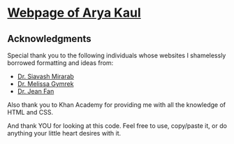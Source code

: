 # [Webpage of Arya Kaul](aryakaul.github.io)

## Acknowledgments 
Special thank you to the following individuals whose websites I shamelessly borrowed formatting and ideas from:

* [Dr. Siavash Mirarab](http://eceweb.ucsd.edu/~smirarab/)
* [Dr. Melissa Gymrek](http://gymreklab.github.io/)
* [Dr. Jean Fan](http://jef.works/)

Also thank you to Khan Academy for providing me with all the knowledge of HTML and CSS.

And thank YOU for looking at this code. Feel free to use, copy/paste it, or do anything your little heart desires with it. 
